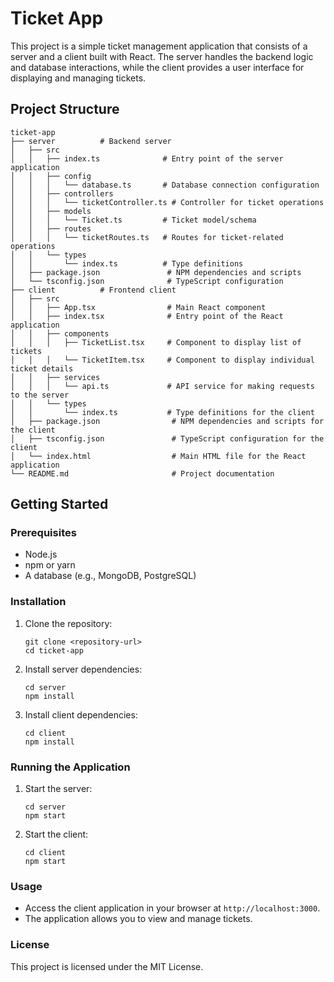 # Ticket App

This project is a simple ticket management application that consists of a server and a client built with React. The server handles the backend logic and database interactions, while the client provides a user interface for displaying and managing tickets.

## Project Structure

```
ticket-app
├── server          # Backend server
│   ├── src
│   │   ├── index.ts              # Entry point of the server application
│   │   ├── config
│   │   │   └── database.ts       # Database connection configuration
│   │   ├── controllers
│   │   │   └── ticketController.ts # Controller for ticket operations
│   │   ├── models
│   │   │   └── Ticket.ts         # Ticket model/schema
│   │   ├── routes
│   │   │   └── ticketRoutes.ts   # Routes for ticket-related operations
│   │   └── types
│   │       └── index.ts          # Type definitions
│   ├── package.json               # NPM dependencies and scripts
│   └── tsconfig.json              # TypeScript configuration
├── client          # Frontend client
│   ├── src
│   │   ├── App.tsx                # Main React component
│   │   ├── index.tsx              # Entry point of the React application
│   │   ├── components
│   │   │   ├── TicketList.tsx     # Component to display list of tickets
│   │   │   └── TicketItem.tsx     # Component to display individual ticket details
│   │   ├── services
│   │   │   └── api.ts             # API service for making requests to the server
│   │   └── types
│   │       └── index.ts           # Type definitions for the client
│   ├── package.json                # NPM dependencies and scripts for the client
│   ├── tsconfig.json               # TypeScript configuration for the client
│   └── index.html                  # Main HTML file for the React application
└── README.md                       # Project documentation
```

## Getting Started

### Prerequisites

- Node.js
- npm or yarn
- A database (e.g., MongoDB, PostgreSQL)

### Installation

1. Clone the repository:

   ```
   git clone <repository-url>
   cd ticket-app
   ```

2. Install server dependencies:

   ```
   cd server
   npm install
   ```

3. Install client dependencies:

   ```
   cd client
   npm install
   ```

### Running the Application

1. Start the server:

   ```
   cd server
   npm start
   ```

2. Start the client:

   ```
   cd client
   npm start
   ```

### Usage

- Access the client application in your browser at `http://localhost:3000`.
- The application allows you to view and manage tickets.

### License

This project is licensed under the MIT License.